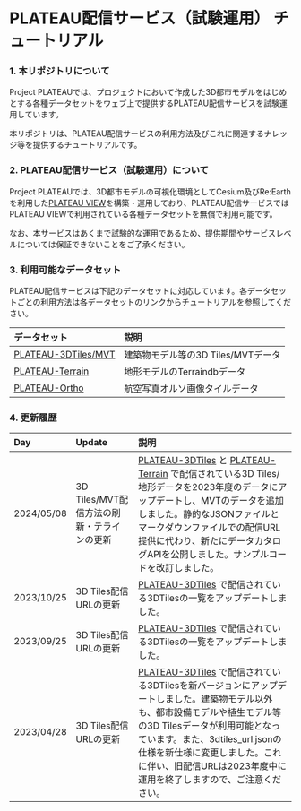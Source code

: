 # PLATEAU配信サービス（試験運用） チュートリアル

### 1. 本リポジトリについて

Project PLATEAUでは、プロジェクトにおいて作成した3D都市モデルをはじめとする各種データセットをウェブ上で提供するPLATEAU配信サービスを試験運用しています。

本リポジトリは、PLATEAU配信サービスの利用方法及びこれに関連するナレッジ等を提供するチュートリアルです。

### 2. PLATEAU配信サービス（試験運用）について

Project PLATEAUでは、3D都市モデルの可視化環境としてCesium及びRe:Earthを利用した[PLATEAU VIEW](https://github.com/Project-PLATEAU/PLATEAU-VIEW-3.0)を構築・運用しており、PLATEAU配信サービスではPLATEAU VIEWで利用されている各種データセットを無償で利用可能です。

なお、本サービスはあくまで試験的な運用であるため、提供期間やサービスレベルについては保証できないことをご了承ください。

### 3. 利用可能なデータセット

 PLATEAU配信サービスは下記のデータセットに対応しています。各データセットごとの利用方法は各データセットのリンクからチュートリアルを参照してください。

| データセット | 説明 |
|:-----------|:-----------|
| [PLATEAU-3DTiles/MVT](/3d-tiles/plateau-3dtiles-streaming.md) | 建築物モデル等の3D Tiles/MVTデータ |
| [PLATEAU-Terrain](/terrain/plateau-terrain-streaming.md) | 地形モデルのTerraindbデータ |
| [PLATEAU-Ortho](/ortho/plateau-ortho-streaming.md) | 航空写真オルソ画像タイルデータ |

### 4. 更新履歴

| Day | Update | 説明 |
|:-----------|:-----------|:-----------|
| 2024/05/08 | 3D Tiles/MVT配信方法の刷新・テラインの更新 | [PLATEAU-3DTiles](/3d-tiles/plateau-3dtiles-streaming.md) と [PLATEAU-Terrain](/3d-tiles/plateau-3dtiles-streaming.md) で配信されている3D Tiles/地形データを2023年度のデータにアップデートし、MVTのデータを追加しました。静的なJSONファイルとマークダウンファイルでの配信URL提供に代わり、新たにデータカタログAPIを公開しました。サンプルコードを改訂しました。 |
| 2023/10/25 | 3D Tiles配信URLの更新 | [PLATEAU-3DTiles](/3d-tiles/plateau-3dtiles-streaming.md) で配信されている3DTilesの一覧をアップデートしました。|
| 2023/09/25 | 3D Tiles配信URLの更新 | [PLATEAU-3DTiles](/3d-tiles/plateau-3dtiles-streaming.md) で配信されている3DTilesの一覧をアップデートしました。|
| 2023/04/28 | 3D Tiles配信URLの更新 | [PLATEAU-3DTiles](/3d-tiles/plateau-3dtiles-streaming.md) で配信されている3DTilesを新バージョンにアップデートしました。建築物モデル以外も、都市設備モデルや植生モデル等の3D Tilesデータが利用可能となっています。また、3dtiles_url.jsonの仕様を新仕様に変更しました。これに伴い、旧配信URLは2023年度中に運用を終了しますので、ご注意ください。|
